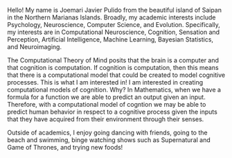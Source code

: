 

<!---
jpulido12/jpulido12 is a ✨ special ✨ repository because its `README.md` (this file) appears on your GitHub profile.
You can click the Preview link to take a look at your changes.
--->
Hello! My name is Joemari Javier Pulido from the beautiful island of Saipan in the Northern Marianas Islands. Broadly, my academic interests include Psychology, Neuroscience, Computer Science, and Evolution. Specifically, my interests are in Computational Neuroscience, Cognition, Sensation and Perception, Artificial Intelligence, Machine Learning, Bayesian Statistics, and Neuroimaging.

The Computational Theory of Mind posits that the brain is a computer and that cognition is computation. If cognition is computation, then this means that there is a computational model that could be created to model cognitive processes. This is what I am interested in! I am interested in creating computational models of cognition. Why? In Mathematics, when we have a formula for a function we are able to predict an output given an input. Therefore, with a computational model of cogntion we may be able to predict human behavior in respect to a cognitive process given the inputs that they have acquired from their environment through their senses. 

Outside of academics, I enjoy going dancing with friends, going to the beach and swimming, binge watching shows such as Supernatural and Game of Thrones, and trying new foods! 
